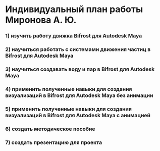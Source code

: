 Индивидуальный план работы Миронова А. Ю.
=========================================
### 1) изучить работу движка Bifrost для Autodesk Maya
### 2) научиться работать с системами движения частиц в Bifrost для Autodesk Maya
### 3) научиться создавать воду и пар в Bifrost для Autodesk Maya
### 4) применить полученные навыки для создания визуализаций в Bifrost для Autodesk Maya без анимации
### 5) применить полученные навыки для создания визуализаций в Bifrost для Autodesk Maya с анимацией
### 6) создать методическое пособие
### 7) создать презентацию для проекта
